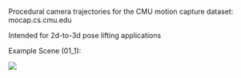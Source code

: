 Procedural camera trajectories for the CMU motion capture dataset: mocap.cs.cmu.edu

Intended for 2d-to-3d pose lifting applications

Example Scene (01_1):

![](media/01_1_1_floor.gif)